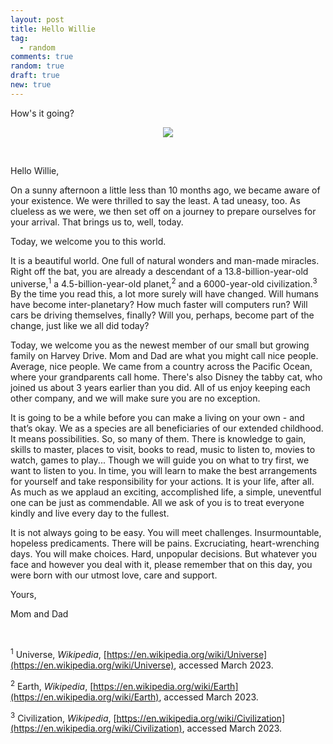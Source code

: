 ```yaml
---
layout: post
title: Hello Willie
tag:
  - random
comments: true
random: true
draft: true
new: true
---
```


How's it going?

<p float="left" align="middle">
  <img src="https://shawenyao.github.io/Photos/Random/ws.jpg"/>
</p>

<br>

Hello Willie,

On a sunny afternoon a little less than 10 months ago, we became aware of your existence. We were thrilled to say the least. A tad uneasy, too. As clueless as we were, we then set off on a journey to prepare ourselves for your arrival. That brings us to, well, today.

Today, we welcome you to this world. 

It is a beautiful world. One full of natural wonders and man-made miracles. Right off the bat, you are already a descendant of a 13.8-billion-year-old universe,<sup>1</sup> a 4.5-billion-year-old planet,<sup>2</sup> and a 6000-year-old civilization.<sup>3</sup> By the time you read this, a lot more surely will have changed. Will humans have become inter-planetary? How much faster will computers run? Will cars be driving themselves, finally? Will you, perhaps, become part of the change, just like we all did today?

Today, we welcome you as the newest member of our small but growing family on Harvey Drive. Mom and Dad are what you might call nice people. Average, nice people. We came from a country across the Pacific Ocean, where your grandparents call home. There's also Disney the tabby cat, who joined us about 3 years earlier than you did. All of us enjoy keeping each other company, and we will make sure you are no exception.

It is going to be a while before you can make a living on your own - and that’s okay. We as a species are all beneficiaries of our extended childhood. It means possibilities. So, so many of them. There is knowledge to gain, skills to master, places to visit, books to read, music to listen to, movies to watch, games to play... Though we will guide you on what to try first, we want to listen to you. In time, you will learn to make the best arrangements for yourself and take responsibility for your actions. It is your life, after all. As much as we applaud an exciting, accomplished life, a simple, uneventful one can be just as commendable. All we ask of you is to treat everyone kindly and live every day to the fullest.

It is not always going to be easy. You will meet challenges. Insurmountable, hopeless predicaments. There will be pains. Excruciating, heart-wrenching days. You will make choices. Hard, unpopular decisions. But whatever you face and however you deal with it, please remember that on this day, you were born with our utmost love, care and support. 

Yours,

Mom and Dad

<br>

<sup>1</sup> Universe, _Wikipedia_, [https://en.wikipedia.org/wiki/Universe](https://en.wikipedia.org/wiki/Universe), accessed March 2023.

<sup>2</sup> Earth, _Wikipedia_, [https://en.wikipedia.org/wiki/Earth](https://en.wikipedia.org/wiki/Earth), accessed March 2023.

<sup>3</sup> Civilization, _Wikipedia_, [https://en.wikipedia.org/wiki/Civilization](https://en.wikipedia.org/wiki/Civilization), accessed March 2023.
